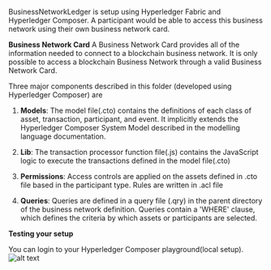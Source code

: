 BusinessNetworkLedger is setup using Hyperledger Fabric and Hyperledger Composer. A participant would be able to access this business network using their own business network card.

**Business Network Card**
A Business Network Card provides all of the information needed to connect to a blockchain business network. It is only possible to access a blockchain Business Network through a valid Business Network Card.


Three major components described in this folder (developed using Hyperledger Composer) are

1) **Models**:
The model file(.cto) contains the definitions of each class of asset, transaction, participant, and event. It implicitly extends the Hyperledger Composer System Model described in the modelling language documentation.

2) **Lib**:
The transaction processor function file(.js) contains the JavaScript logic to execute the transactions defined in the model file(.cto)

3) **Permissions**:
Access controls are applied on the assets defined in .cto file based in the participant type. Rules are written in .acl file


4) **Queries**:
Queries are defined in a query file (.qry) in the parent directory of the business network definition. Queries contain a 'WHERE' clause, which defines the criteria by which assets or participants are selected.


**Testing your setup**

You can login to your Hyperledger Composer playground(local setup).
![alt text](http://url/to/img.png)